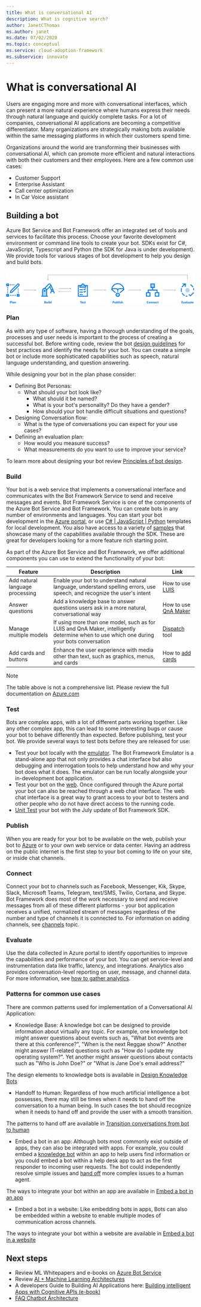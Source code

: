```yaml
---
title: What is conversational AI
description: What is cognitive search?
author: JanetCThomas
ms.author: janet
ms.date: 07/02/2020
ms.topic: conceptual
ms.service: cloud-adoption-framework
ms.subservice: innovate
---
```


# What is conversational AI

Users are engaging more and more with conversational interfaces, which can present a more natural experience where humans express their needs through natural language and quickly complete tasks. For a lot of companies, conversational AI applications are becoming a competitive differentiator. Many organizations are strategically making bots available within the same messaging platforms in which their customers spend time.

Organizations around the world are transforming their businesses with conversational AI, which can promote more efficient and natural interactions with both their customers and their employees. Here are a few common use cases:

- Customer Support
- Enterprise Assistant
- Call center optimization
- In Car Voice assistant

## Building a bot

Azure Bot Service and Bot Framework offer an integrated set of tools and services to facilitate this process. Choose your favorite development environment or command line tools to create your bot. SDKs exist for C#, JavaScript, Typescript and Python (the SDK for Java is under development). We provide tools for various stages of bot development to help you design and build bots.

![Tools for various stages of bot development](../../_images/ai-bot-dev-tools.png)

### Plan

As with any type of software, having a thorough understanding of the goals, processes and user needs is important to the process of creating a successful bot. Before writing code, review the bot [design guidelines](https://docs.microsoft.com/azure/bot-service/bot-service-design-principles?view=azure-bot-service-4.0) for best practices and identify the needs for your bot. You can create a simple bot or include more sophisticated capabilities such as speech, natural language understanding, and question answering.

While designing your bot in the plan phase consider:

- Defining Bot Personas:
  - What should your bot look like?
    - What should it be named?
    - What is your bot's personality? Do they have a gender?
    - How should your bot handle difficult situations and questions?
- Designing Conversation flow:
  - What is the type of conversations you can expect for your use cases?
- Defining an evaluation plan:
  - How would you measure success?
  - What measurements do you want to use to improve your service?

To learn more about designing your bot review [Principles of bot design](https://docs.microsoft.com/azure/bot-service/bot-service-design-principles?view=azure-bot-service-4.0).

### Build

Your bot is a web service that implements a conversational interface and communicates with the Bot Framework Service to send and receive messages and events. Bot Framework Service is one of the components of the Azure Bot Service and Bot Framework. You can create bots in any number of environments and languages. You can start your bot development in the [Azure portal](https://docs.microsoft.com/azure/bot-service/bot-service-quickstart?view=azure-bot-service-4.0), or use [C# | JavaScript | Python](https://docs.microsoft.com/azure/bot-service/dotnet/bot-builder-dotnet-sdk-quickstart?view=azure-bot-service-4.0) templates for local development.
You also have access to a variety of [samples](https://github.com/microsoft/botbuilder-samples) that showcase many of the capabilities available through the SDK. These are great for developers looking for a more feature rich starting point.

As part of the Azure Bot Service and Bot Framework, we offer additional components you can use to extend the functionality of your bot:

| Feature | Description | Link |
| --- | --- | --- |
| Add natural language processing | Enable your bot to understand natural language, understand spelling errors, use speech, and recognize the user's intent | How to use [LUIS](https://docs.microsoft.com/azure/bot-service/bot-builder-howto-v4-luis?view=azure-bot-service-4.0)
| Answer questions | Add a knowledge base to answer questions users ask in a more natural, conversational way | How to use [QnA Maker](https://docs.microsoft.com/azure/bot-service/bot-builder-howto-qna?view=azure-bot-service-4.0)
| Manage multiple models | If using more than one model, such as for LUIS and QnA Maker, intelligently determine when to use which one during your bots conversation | [Dispatch](https://docs.microsoft.com/azure/bot-service/bot-builder-tutorial-dispatch?view=azure-bot-service-4.0) tool|
| Add cards and buttons | Enhance the user experience with media other than text, such as graphics, menus, and cards | How to [add cards](https://docs.microsoft.com/azure/bot-service/bot-builder-howto-add-media-attachments?view=azure-bot-service-4.0) |

> [!NOTE]
> The table above is not a comprehensive list. Please review the full documentation on [Azure.com](https://docs.microsoft.com/azure/bot-service/?view=azure-bot-service-4.0)

### Test

Bots are complex apps, with a lot of different parts working together. Like any other complex app, this can lead to some interesting bugs or cause your bot to behave differently than expected. Before publishing, test your bot. We provide several ways to test bots before they are released for use:

- Test your bot locally with the [emulator](https://docs.microsoft.com/azure/bot-service/bot-service-debug-emulator?view=azure-bot-service-4.0). The Bot Framework Emulator is a stand-alone app that not only provides a chat interface but also debugging and interrogation tools to help understand how and why your bot does what it does.  The emulator can be run locally alongside your in-development bot application.
- Test your bot on the [web](https://docs.microsoft.com/azure/bot-service/bot-service-manage-test-webchat?view=azure-bot-service-4.0). Once configured through the Azure portal your bot can also be reached through a web chat interface. The web chat interface is a great way to grant access to your bot to testers and other people who do not have direct access to the running code.
- [Unit Test](https://docs.microsoft.com/azure/bot-service/unit-test-bots) your bot with the July update of Bot Framework SDK.

### Publish

When you are ready for your bot to be available on the web, publish your bot to [Azure](https://docs.microsoft.com/azure/bot-service/bot-builder-howto-deploy-azure?view=azure-bot-service-4.0) or to your own web service or data center. Having an address on the public internet is the first step to your bot coming to life on your site, or inside chat channels.

### Connect

Connect your bot to channels such as Facebook, Messenger, Kik, Skype, Slack, Microsoft Teams, Telegram, text/SMS, Twilio, Cortana, and Skype. Bot Framework does most of the work necessary to send and receive messages from all of these different platforms - your bot application receives a unified, normalized stream of messages regardless of the number and type of channels it is connected to. For information on adding channels, see [channels](https://docs.microsoft.com/azure/bot-service/bot-service-manage-channels?view=azure-bot-service-4.0) topic.

### Evaluate

Use the data collected in Azure portal to identify opportunities to improve the capabilities and performance of your bot. You can get service-level and instrumentation data like traffic, latency, and integrations. Analytics also provides conversation-level reporting on user, message, and channel data. For more information, see [how to gather analytics](https://docs.microsoft.com/azure/bot-service/bot-service-manage-analytics?view=azure-bot-service-4.0).

### Patterns for common use cases

There are common patterns used for implementation of a Conversational AI Application:

- Knowledge Base: A knowledge bot can be designed to provide information about virtually any topic. For example, one knowledge bot might answer questions about events such as, "What bot events are there at this conference?", "When is the next Reggae show?" Another might answer IT-related questions such as "How do I update my operating system?". Yet another might answer questions about contacts such as "Who is John Doe?" or "What is Jane Doe's email address?"

The design elements to knowledge bots is available in [Design Knowledge Bots](https://docs.microsoft.com/azure/bot-service/bot-service-design-pattern-knowledge-base?view=azure-bot-service-4.0)

- Handoff to Human: Regardless of how much artificial intelligence a bot possesses, there may still be times when it needs to hand off the conversation to a human being. In such cases the bot should recognize when it needs to hand off and provide the user with a smooth transition.

The patterns to hand off are available in [Transition conversations from bot to human](https://docs.microsoft.com/azure/bot-service/bot-service-design-pattern-handoff-human?view=azure-bot-service-4.0)

- Embed a bot in an app: Although bots most commonly exist outside of apps, they can also be integrated with apps. For example, you could embed a [knowledge bot](https://docs.microsoft.com/azure/bot-service/bot-service-design-pattern-knowledge-base?view=azure-bot-service-4.0) within an app to help users find information or you could embed a bot within a help desk app to act as the first responder to incoming user requests. The bot could independently resolve simple issues and [hand off](https://docs.microsoft.com/azure/bot-service/bot-service-design-pattern-handoff-human?view=azure-bot-service-4.0) more complex issues to a human agent.

The ways to integrate your bot within an app are available in [Embed a bot in an app](https://docs.microsoft.com/azure/bot-service/bot-service-design-pattern-embed-app?view=azure-bot-service-4.0)

- Embed a bot in a website: Like embedding bots in apps, Bots can also be embedded within a website to enable multiple modes of communication across channels.

The ways to integrate your bot within a website are available in [Embed a bot in a website](https://docs.microsoft.com/azure/bot-service/bot-service-design-pattern-embed-web-site?view=azure-bot-service-4.0)

## Next steps

- Review ML Whitepapers and e-books on [Azure Bot Service](https://azure.microsoft.com/resources/whitepapers/search/?service=bot-service)
- Review [AI + Machine Learning Architectures](https://docs.microsoft.com/azure/architecture/browse/)
- A developers Guide to Building AI Applications here: [Building intelligent Apps with Cognitive APIs (e-book)](https://azure.microsoft.com/resources/building-intelligent-apps-with-cognitive-apis/)
- [FAQ Chatbot Architecture](https://azure.microsoft.com/resources/faq-chatbot-architecture/)
